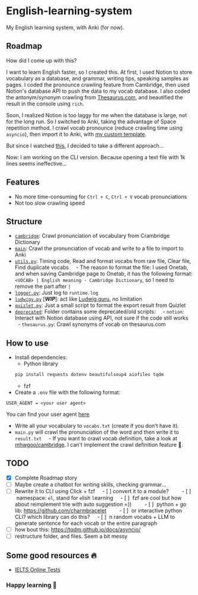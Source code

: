 # English-learning-system
My English learning system, with Anki (for now).

## Roadmap
How did I come up with this?

I want to learn English faster, so I created this. At first, I used Notion to store vocabulary as a database, and grammar, writing tips, speaking samples as pages. I coded the pronounce crawling feature from Cambridge, then used Notion's database API to push the data to my vocab database.
I also coded the antonym/synonym crawling from [Thesaurus.com](https://www.thesaurus.com/), and beautified the result in the console using `rich`.

Soon, I realized Notion is too laggy for me when the database is large, not for the long run. So I switched to Anki, taking the advantage of Space repetition method. I crawl vocab pronounce (reduce crawling time using `asyncio`), then import it to Anki, with [my custom template](/anki_template.html). 

But since I watched [this](https://www.youtube.com/watch?v=--Hu2w0s72Y), I decided to take a different approach...

Now: I am working on the CLI version. Because opening a text file with 1k lines seems ineffective...


## Features
- No more time-consuming for `Ctrl + C`, `Ctrl + V` vocab pronunciations
- Not too slow crawling speed

## Structure
- [`cambridge`](/cambridge.py): Crawl pronunciation of vocabulary from Crambridge Dictionary
- [`main`](/main.py): Crawl the pronunciation of vocab and write to a file to import to Anki
- [`utils.py`](/utils.py): Timing code, Read and format vocabs from raw file, Clear file, Find duplicate vocabs
    - The reason to format the file: I used Onetab, and when saving Cambridge page to Onetab, it has the following format: `<VOCAB> | English meaning - Cambridge Dictionary`, so I need to remove the part after `|`
- [`logger.py`](/logger.py): Just log to `runtime.log`
- [`ludwigy.py`](/ludwigy.py) [***WIP***]: act like [Ludwig.guru](https://app.ludwig.guru/), no limitation
- [`quizlet.py`](/quizlet.py): Just a small script to format the export result from Quizlet
- [`deprecated`](/deprecated/): Folder contains some deprecated/old scripts:
    - `notion`: Interact with Notion database using API, not sure if the code still works
    - `thesaurus.py`: Crawl synonyms of vocab on thesaurus.com

## How to use

- Install dependencies:
    - Python library 
    ```py
    pip install requests dotenv beautifulsoup4 aiofiles tqdm
    ```
    - fzf
- Create a `.env` file with the following format:
```
USER_AGENT = <your user agent>
```
You can find your user agent [here](https://www.google.com/search?q=find+user+agent)
- Write all your vocabulary to `vocabs.txt` (create if you don't have it).
- `main.py` will crawl the pronunciation of the word and then write it to `result.txt`
    - If you want to crawl vocab definition, take a look at [mhwgoo/cambridge](https://github.com/mhwgoo/cambridge). I can't implement the crawl definition feature 🥲.

## TODO
- [x] Complete Roadmap story
- [ ] Maybe create a chatbot for writing skills, checking grammar...
- [ ] Rewrite it to CLI using Click + fzf
    - [ ] convert it to a module?
        - [ ]  namespace: `el`, stand for `e`lish `l`earning
    - [ ]  fzf are cool but how about reimplement trie with auto suggestion =))
        - [ ]  python + go lib: https://github.com/charmbracelet
        - [ ]  or interactive python CLI? which library can do this?
    - [ ]  n random vocabs + LLM to generate sentence for each vocab or the entire paragraph
- [ ] how bout this: https://tqdm.github.io/docs/asyncio/
- [ ] restructure folder, and files. Seem a bit messy

## Some good resources 🔥
- [IELTS Online Tests](https://ieltsonlinetests.com/ielts-exam-library#academic-test)

### Happy learning 🐧